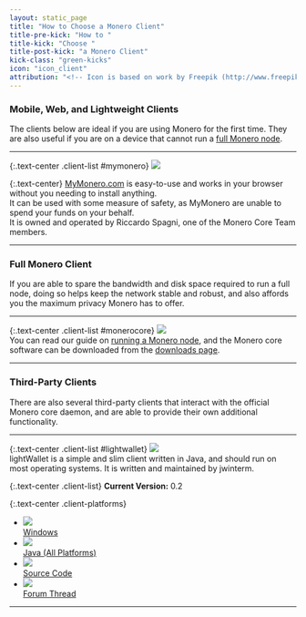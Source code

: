 ```yaml
---
layout: static_page
title: "How to Choose a Monero Client"
title-pre-kick: "How to "
title-kick: "Choose "
title-post-kick: "a Monero Client"
kick-class: "green-kicks"
icon: "icon_client"
attribution: "<!-- Icon is based on work by Freepik (http://www.freepik.com) and is licensed under Creative Commons BY 3.0 -->"
---
```


### Mobile, Web, and Lightweight Clients

The clients below are ideal if you are using Monero for the first time. They are also useful if you are on a device that cannot run a [full Monero node](/getting-started/running).

---

{:.text-center .client-list #mymonero}
[![](//static.getmonero.org/images/clients/mymonero.svg)](https://mymonero.com)

{:.text-center}
[MyMonero.com](https://mymonero.com) is easy-to-use and works in your browser without you needing to install anything.  
It can be used with some measure of safety, as MyMonero are unable to spend your funds on your behalf.  
It is owned and operated by Riccardo Spagni, one of the Monero Core Team members.

---

### Full Monero Client

If you are able to spare the bandwidth and disk space required to run a full node, doing so helps keep the network stable and robust, and also affords you the maximum privacy Monero has to offer.

---

{:.text-center .client-list #monerocore}
[![](//static.getmonero.org/images/logo.svg)](/downloads)  
You can read our guide on [running a Monero node](/getting-started/running), and the Monero core software can be downloaded from the [downloads page](/downloads).

---

### Third-Party Clients

There are also several third-party clients that interact with the official Monero core daemon, and are able to provide their own additional functionality.

---

{:.text-center .client-list #lightwallet}
[![](//static.getmonero.org/images/clients/lightwallet.svg)](https://forum.getmonero.org/20/general-discussion/166/lightwallet-a-lightweight-monero-gui-account-manager)  
lightWallet is a simple and slim client written in Java, and should run on most operating systems. It is written and maintained by jwinterm.

{:.text-center .client-list}
**Current Version:** 0.2 

{:.text-center .client-platforms}
- [![](//static.getmonero.org/images/platforms/windows.svg)  
  Windows](https://github.com/jwinterm/LightWallet2/releases/download/v0.2/LightWallet.exe)
- [![](//static.getmonero.org/images/platforms/java.svg)  
  Java (All Platforms)](https://github.com/jwinterm/LightWallet2/releases/download/v0.2/LightWallet.jar)
- [![](//static.getmonero.org/images/platforms/github.svg)  
  Source Code](https://github.com/jwinterm/LightWallet2)
- [![](//static.getmonero.org/images/platforms/forum.svg)  
  Forum Thread](https://forum.getmonero.org/20/general-discussion/166/lightwallet-a-lightweight-monero-gui-account-manager)

---
